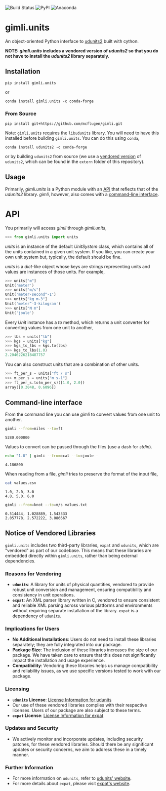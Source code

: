 [anaconda-badge]: https://anaconda.org/conda-forge/gimli.units/badges/version.svg
[anaconda-link]: https://anaconda.org/conda-forge/gimli.units
[build-badge]: https://github.com/mcflugen/gimli/actions/workflows/test.yml/badge.svg
[build-link]: https://github.com/mcflugen/gimli/actions/workflows/test.yml
[expat-github]: https://github.com/libexpat/libexpat
[expat-license]: https://github.com/libexpat/libexpat?tab=MIT-1-ov-file#readme
[pypi-badge]: https://badge.fury.io/py/gimli.units.svg
[pypi-link]: https://badge.fury.io/py/gimli.units
[udunits-download]: https://artifacts.unidata.ucar.edu/service/rest/repository/browse/downloads-udunits/
[udunits-github]: https://github.com/Unidata/UDUNITS-2
[udunits-license]: https://github.com/Unidata/UDUNITS-2/tree/master?tab=License-1-ov-file
[udunits-link]: https://www.unidata.ucar.edu/software/udunits/

![[Build Status][build-link]][build-badge]
![[PyPI][pypi-link]][pypi-badge]
![[Anaconda][anaconda-link]][anaconda-badge]


# gimli.units

An object-oriented Python interface to [udunits2][udunits-link] built with cython.

**NOTE: *gimli.units* includes a vendored version of *udunits2* so that you do not
have to install the *udunits2* library separately.**

## Installation

```
pip install gimli.units
```
or
```
conda install gimli.units -c conda-forge
```

### From Source

```
pip install git+https://github.com/mcflugen/gimli.git
```

Note: `gimli.units` requires the `libudunits` library. You will need to
have this installed before building `gimli.units`. You can do this
using `conda`,

```
conda install udunits2 -c conda-forge
```

or by building `udunits2` from source (we use a
[vendored version](#notice-of-vendored-libraries) of `udunits2`,
which can be found in the `extern` folder of this repository).

## Usage

Primarily, *gimli.units* is a Python module with an [API](#API) that reflects that of
the *udunits2* library. *gimli*, however, also comes with a
[command-line interface](#command-line-interface).

# API

You primarily will access *gimli* through *gimli.units*,

```python
>>> from gimli.units import units
```

*units* is an instance of the default *UnitSystem* class, which contains
all of the units contained in a given unit system. If you like, you can create
your own unit system but, typically, the default should be fine.

*units* is a *dict*-like object whose keys are strings representing units
and values are instances of those units. For example,

```python
>>> units["m"]
Unit('meter')
>>> units["m/s"]
Unit('meter-second^-1')
>>> units["kg m-3"]
Unit('meter^-3-kilogram')
>>> units["N m"]
Unit('joule')
```

Every *Unit* instance has a *to* method, which returns a unit converter
for converting values from one unit to another,

```python
>>> lbs = units["lb"]
>>> kgs = units["kg"]
>>> kgs_to_lbs = kgs.to(lbs)
>>> kgs_to_lbs(1.0)
2.2046226218487757
```

You can also construct units that are a combination of other units.

```python
>>> ft_per_s = units["ft / s"]
>>> m_per_s = units["m s-1"]
>>> ft_per_s.to(m_per_s)([1.0, 2.0])
array([0.3048, 0.6096])
```

## Command-line interface

From the command line you can use *gimli* to convert values from one
unit to another.

```bash
gimli --from=miles --to=ft
```
```
5280.000000
```

Values to convert can be passed through the files (use a dash for *stdin*).

```bash
echo "1.0" | gimli --from=cal --to=joule -
```
```
4.186800
```

When reading from a file, *gimli* tries to preserve the format of the
input file,

```bash
cat values.csv
```
```
1.0, 2.0, 3.0
4.0, 5.0, 6.0
```
```bash
gimli --from=knot --to=m/s values.txt
```
```
0.514444, 1.028889, 1.543333
2.057778, 2.572222, 3.086667
```

## Notice of Vendored Libraries

`gimli.units` includes two third-party libraries, `expat` and `udunits`,
which are "vendored" as part of our codebase. This means that these
libraries are embedded directly within `gimli.units`, rather than being
external dependencies.

### Reasons for Vendoring

- **`udunits`**: A library for units of physical quantities, vendored
  to provide robust unit conversion and management, ensuring compatibility
  and consistency in unit operations.
- **`expat`**: An XML parser library written in C, vendored to ensure
  consistent and reliable XML parsing across various platforms and
  environments without requiring separate installation of the library.
  `expat` is a dependency of `udunits`.

### Implications for Users

- **No Additional Installations**: Users do not need to install these
  libraries separately; they are fully integrated into our package.
- **Package Size**: The inclusion of these libraries increases the size
  of our package. We have taken care to ensure that this does not
  significantly impact the installation and usage experience.
- **Compatibility**: Vendoring these libraries helps us manage
  compatibility and reliability issues, as we use specific versions
  tested to work with our package.

### Licensing

- **`udunits` License**: [License Information for udunits][udunits-license]
- Our use of these vendored libraries complies with their respective
  licenses. Users of our package are also subject to these terms.
- **`expat` License**: [License Information for expat][expat-license]

### Updates and Security

- We actively monitor and incorporate updates, including security patches,
  for these vendored libraries. Should there be any significant updates
  or security concerns, we aim to address these in a timely manner.

### Further Information

- For more information on `udunits`, refer to [udunits' website][udunits-link].
- For more details about `expat`, please visit [expat's website][expat-github].

